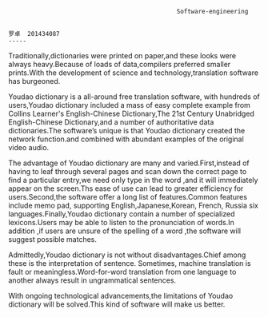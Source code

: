                                                    Software-engineering
      
                                                                                                           罗卓  201434087
    -----                                                                                                       

Traditionally,dictionaries were printed on paper,and these looks were always heavy.Because of loads of data,compilers preferred smaller prints.With the development of science and technology,translation software has burgeoned.


Youdao dictionary is a all-around free translation software, with hundreds of users,Youdao dictionary included a mass of easy complete example from Collins Learner's English-Chinese Dictionary,The 21st Century Unabridged English-Chinese Dictionary,and a number of authoritative data dictionaries.The software’s unique is that Youdao dictionary created the network function.and combined with abundant examples of the original video audio.

The advantage of Youdao dictionary are many and varied.First,instead of having to leaf through several pages and scan down the correct page to find a particular entry,we need only type in the word ,and it will immediately appear on the screen.Ths ease of use can lead to greater efficiency for users.Second,the software offer a long list of features.Common features include memo pad, supporting English,Japanese,Korean, French, Russia six languages.Finally,Youdao dictionary contain a number of specialized lexicons.Users may be able to listen to the pronunciation of words.In addition ,if users are unsure of the spelling of a word ,the software will suggest possible matches.


Admittedly,Youdao dictionary is not without disadvantages.Chief among these is the interpretation of sentence. Sometimes, machine translation is fault or meaningless.Word-for-word translation from one language to another always result in ungrammatical sentences.


With ongoing technological advancements,the limitations of Youdao dictionary will be solved.This kind of software will make us better.
